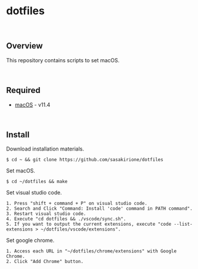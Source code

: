 # dotfiles

&emsp;
## Overview

This repository contains scripts to set macOS.

&emsp;

## Required

- [macOS](https://www.apple.com/jp/macos/big-sur/) - v11.4

&emsp;

## Install

Download installation materials.

```shell
$ cd ~ && git clone https://github.com/sasakirione/dotfiles
```

Set macOS.

```shell
$ cd ~/dotfiles && make
```

Set visual studio code.

```
1. Press "shift + command + P" on visual studio code.
2. Search and Click "Command: Install 'code' command in PATH command".
3. Restart visual studio code.
4. Execute "cd dotfiles && ./vscode/sync.sh".
5. If you want to output the current extensions, execute "code --list-extensions > ~/dotfiles/vscode/extensions".
```

Set google chrome.

```
1. Access each URL in "~/dotfiles/chrome/extensions" with Google Chrome.
2. Click "Add Chrome" button.
```

